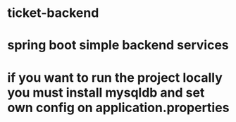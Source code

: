 # ticket-backend
# spring boot simple backend services
# if you want to run the project locally you must install mysqldb and set own config on application.properties
